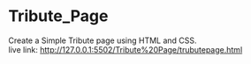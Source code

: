 # Tribute_Page
Create a Simple Tribute page using HTML and CSS. <br>
live link: 
http://127.0.0.1:5502/Tribute%20Page/trubutepage.html
